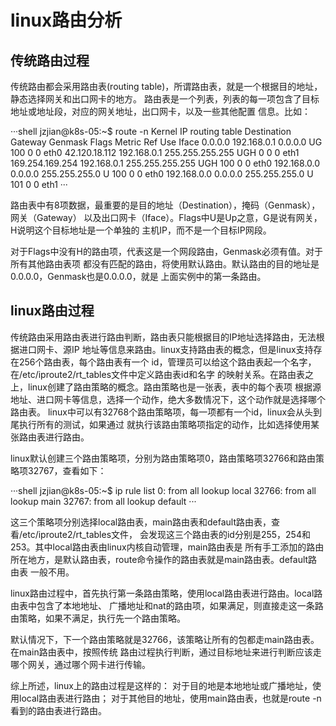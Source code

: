 # linux路由分析

## 传统路由过程

传统路由都会采用路由表(routing table)，所谓路由表，就是一个根据目的地址，静态选择网关和出口网卡的地方。
路由表是一个列表，列表的每一项包含了目标地址或地址段，对应的网关地址，出口网卡，以及一些其他配置
信息。比如：

···shell
jzjian@k8s-05:~$ route -n
Kernel IP routing table
Destination     Gateway         Genmask         Flags Metric Ref    Use Iface
0.0.0.0         192.168.0.1     0.0.0.0         UG    100    0        0 eth0
42.120.18.112   192.168.0.1     255.255.255.255 UGH   0      0        0 eth1
169.254.169.254 192.168.0.1     255.255.255.255 UGH   100    0        0 eth0
192.168.0.0     0.0.0.0         255.255.255.0   U     100    0        0 eth0
192.168.0.0     0.0.0.0         255.255.255.0   U     101    0        0 eth1
···

路由表中有8项数据，最重要的是目的地址（Destination），掩码（Genmask），网关（Gateway）
以及出口网卡（Iface）。Flags中U是Up之意，G是说有网关，H说明这个目标地址是一个单独的
主机IP，而不是一个目标IP网段。

对于Flags中没有H的路由项，代表这是一个网段路由，Genmask必须有值。对于所有其他路由表项
都没有匹配的路由，将使用默认路由。默认路由的目的地址是0.0.0.0，Genmask也是0.0.0.0，就是
上面实例中的第一条路由。

## linux路由过程

传统路由采用路由表进行路由判断，路由表只能根据目的IP地址选择路由，无法根据进口网卡、源IP
地址等信息来路由。linux支持路由表的概念，但是linux支持存在256个路由表，每个路由表有一个
id，管理员可以给这个路由表起一个名字，在/etc/iproute2/rt_tables文件中定义路由表id和名字
的映射关系。在路由表之上，linux创建了路由策略的概念。路由策略也是一张表，表中的每个表项
根据源地址、进口网卡等信息，选择一个动作，绝大多数情况下，这个动作就是选择哪个路由表。
linux中可以有32768个路由策略项，每一项都有一个id，linux会从头到尾执行所有的测试，如果通过
就执行该路由策略项指定的动作，比如选择使用某张路由表进行路由。

linux默认创建三个路由策略项，分别为路由策略项0，路由策略项32766和路由策略项32767，查看如下：

···shell
jzjian@k8s-05:~$ ip rule list
0:	from all lookup local 
32766:	from all lookup main 
32767:	from all lookup default 
···

这三个策略项分别选择local路由表，main路由表和default路由表，查看/etc/iproute2/rt_tables文件，
会发现这三个路由表的id分别是255，254和253。其中local路由表由linux内核自动管理，main路由表是
所有手工添加的路由所在地方，是默认路由表，route命令操作的路由表就是main路由表。default路由表
一般不用。

linux路由过程中，首先执行第一条路由策略，使用local路由表进行路由。local路由表中包含了本地地址、
广播地址和nat的路由项，如果满足，则直接走这一条路由策略，如果不满足，执行先一个路由策略。

默认情况下，下一个路由策略就是32766，该策略让所有的包都走main路由表。在main路由表中，按照传统
路由过程执行判断，通过目标地址来进行判断应该走哪个网关，通过哪个网卡进行传输。

综上所述，linux上的路由过程是这样的：
对于目的地是本地地址或广播地址，使用local路由表进行路由；
对于其他目的地址，使用main路由表，也就是route -n看到的路由表进行路由。
